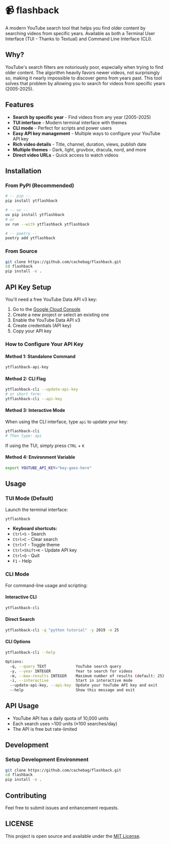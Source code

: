 # 📹 flashback

A modern YouTube search tool that helps you find older content by searching videos from specific years. Available as both a Terminal User Interface (TUI - Thanks to Textual) and Command Line Interface (CLI).

## Why?

YouTube's search filters are notoriously poor, especially when trying to find older content. The algorithm heavily favors newer videos, not surprisingly so, making it nearly impossible to discover gems from years past. This tool solves that problem by allowing you to search for videos from specific years (2005-2025).

## Features

-  **Search by specific year** - Find videos from any year (2005-2025)
-  **TUI interface** - Modern terminal interface with themes
-  **CLI mode** - Perfect for scripts and power users
-  **Easy API key management** - Multiple ways to configure your YouTube API key
-  **Rich video details** - Title, channel, duration, views, publish date
-  **Multiple themes** - Dark, light, gruvbox, dracula, nord, and more
-  **Direct video URLs** - Quick access to watch videos

## Installation

### From PyPI (Recommended)
```bash
# -- pip -- 
pip install ytflashback

# -- uv -- 
uv pip install ytflashback
# or
uv run --with ytflashback ytflashback

# -- poetry -- 
poetry add ytflashback 
```

### From Source
```bash
git clone https://github.com/cachebag/flashback.git
cd flashback
pip install -e .
```

## API Key Setup

You'll need a free YouTube Data API v3 key:

1. Go to the [Google Cloud Console](https://console.cloud.google.com/)
2. Create a new project or select an existing one
3. Enable the YouTube Data API v3
4. Create credentials (API key)
5. Copy your API key

### How to Configure Your API Key

#### Method 1: Standalone Command
```bash
ytflashback-api-key
```

#### Method 2: CLI Flag
```bash
ytflashback-cli --update-api-key
# or short form:
ytflashback-cli --api-key
```

#### Method 3: Interactive Mode
When using the CLI interface, type `api` to update your key:
```bash
ytflashback-cli
# Then type: api
```
If using the TUI, simply press `CTRL` + `K`

#### Method 4: Environment Variable
```bash
export YOUTUBE_API_KEY="key-goes-here"
```

## Usage

### TUI Mode (Default)
Launch the terminal interface:
```bash
ytflashback 
```

-  **Keyboard shortcuts:**
  - `Ctrl+S` - Search
  - `Ctrl+C` - Clear search
  - `Ctrl+T` - Toggle theme
  - `Ctrl+Shift+K` - Update API key
  - `Ctrl+Q` - Quit
  - `F1` - Help

### CLI Mode
For command-line usage and scripting:

#### Interactive CLI
```bash
ytflashback-cli
```

#### Direct Search
```bash
ytflashback-cli -q "python tutorial" -y 2019 -m 25
```

#### CLI Options
```bash
ytflashback-cli --help

Options:
  -q, --query TEXT             YouTube search query
  -y, --year INTEGER           Year to search for videos
  -m, --max-results INTEGER    Maximum number of results (default: 25)
  -i, --interactive            Start in interactive mode
  --update-api-key, --api-key  Update your YouTube API key and exit
  --help                       Show this message and exit
```

## API Usage

- YouTube API has a daily quota of 10,000 units
- Each search uses ~100 units (≈100 searches/day)
- The API is free but rate-limited

## Development

### Setup Development Environment
```bash
git clone https://github.com/cachebag/flashback.git
cd flashback
pip install -e .
```

## Contributing

Feel free to submit issues and enhancement requests.

## LICENSE

This project is open source and available under the [MIT License](LICENSE). 